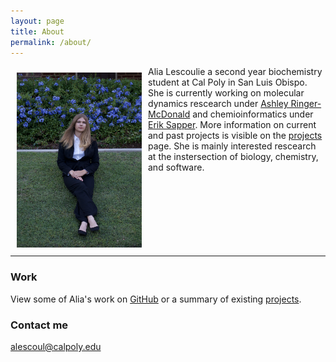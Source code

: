```yaml
---
layout: page
title: About
permalink: /about/
---
```


<img src="https://raw.githubusercontent.com/ALescoulie/alescoulie.github.io/master/images/about.png" alt="alia photo" align="left" style="float:left; padding: 10px" height="280px" width="200px"/> Alia Lescoulie a second year biochemistry student at Cal Poly in San Luis Obispo. She is currently working on molecular dynamics rescearch under [Ashley Ringer-McDonald](https://armcdona.github.io) and chemioinformatics under [Erik Sapper](https://esapper.github.io). More information on current and past projects is visible on the [projects](https://alescoulie.github.io/projects/) page. She is mainly interested rescearch at the instersection of biology, chemistry, and software.
<br><br/>
<br><br/>
<br><br/>
<br><br/>

---
### Work

View some of Alia's work on [GitHub](https://github.com/ALescoulie) or a summary of existing [projects](https://alescoulie.github.io/projects/).

### Contact me

[alescoul@calpoly.edu](mailto:alescoul@calpoly.edu)
